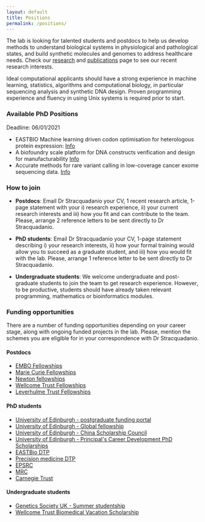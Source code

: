 ```yaml
---
layout: default
title: Positions
permalink: /positions/
---
```


The lab is looking for talented students and postdocs to help us develop methods
to understand biological systems in physiological and pathological states, and
build synthetic molecules and genomes to address healthcare needs. Check our
[research](/research) and [publications](/publications) page to see our recent
research interests.

Ideal computational applicants should have a strong experience in machine learning,
statistics, algorithms and computational biology, in particular sequencing
analysis and synthetic DNA design. Proven programming experience and fluency in
using Unix systems is required prior to start. 

### Available PhD Positions

Deadline: 06/01/2021

- EASTBIO Machine learning driven codon optimisation for heterologous protein expression: [Info](https://bit.ly/38zryr4)
- A biofoundry scale platform for DNA constructs verification and design for manufacturability
[Info](https://bit.ly/3eW5xnu)
- Accurate methods for rare variant calling in low-coverage cancer exome sequencing data. [Info](https://bit.ly/3khu4V7)

### How to join

* **Postdocs**: Email Dr Stracquadanio your CV, 1 recent research article,
  1-page statement with your i) research experience, ii) your current research
  interests and iii) how you fit and can contribute to the team. Please, arrange
  2 reference letters to be sent directly to Dr Stracquadanio.

* **PhD students**: Email Dr Stracquadanio your CV, 1-page statement describing
  i) your research interests, ii) how your formal training would allow you to
  succeed as a graduate student, and iii) how you would fit with the lab.
  Please, arrange 1 reference letter to be sent directly to Dr Stracquadanio.

*  **Undergraduate students**: We welcome undergraduate and post-graduate
   students to join the team to get research experience. However, to be
   productive, students should have already taken relevant programming,
   mathematics or bioinformatics modules.


### Funding opportunities
There are a number of funding opportunities depending on your career stage,
along with ongoing funded projects in the lab. Please, mention the schemes you
are eligible for in your correspondence with Dr Stracquadanio.

#### Postdocs 
* [EMBO Fellowships](http://www.embo.org/funding-awards/fellowships)
* [Marie Curie Fellowships](http://ec.europa.eu/research/mariecurieactions/about/individual-fellowships_en)
* [Newton fellowships](https://royalsociety.org/grants-schemes-awards/grants/newton-international/)
* [Wellcome Trust Fellowships](https://wellcome.ac.uk/funding/sir-henry-wellcome-postdoctoral-fellowships)
* [Leverhulme Trust Fellowships](https://www.leverhulme.ac.uk/funding/grant-schemes/early-career-fellowships)

#### PhD students
* [University of Edinburgh - postgraduate funding portal](https://www.ed.ac.uk/student-funding/postgraduate)
* [University of Edinburgh - Global fellowship](https://www.ed.ac.uk/student-funding/postgraduate/international/global/research)
* [University of Edinburgh - China Scholarship Council](https://www.ed.ac.uk/student-funding/postgraduate/international/region/asia/china-council)
* [University of Edinburgh - Principal's Career Development PhD Scholarships](https://www.ed.ac.uk/student-funding/postgraduate/uk-eu/university-scholarships/development)
* [EASTBio DTP](https://www.ed.ac.uk/roslin/postgraduate/bbsrc-eastbio-dtp)
* [Precision medicine DTP](https://www.ed.ac.uk/usher/precision-medicine)
* [EPSRC](https://www.ed.ac.uk/student-funding/postgraduate/uk-eu/research-councils/epsrc)
* [MRC](https://www.ed.ac.uk/student-funding/postgraduate/uk-eu/research-councils/mrc)
* [Carnegie Trust](https://www.carnegie-trust.org/award-schemes/carnegie-phd-scholarships/)

#### Undergraduate students
* [Genetics Society UK - Summer studentship](https://genetics.org.uk/grants/summer-studentships/)
* [Wellcome Trust Biomedical Vacation Scholarship](https://wellcome.ac.uk/grant-funding/schemes/biomedical-vacation-scholarships)
